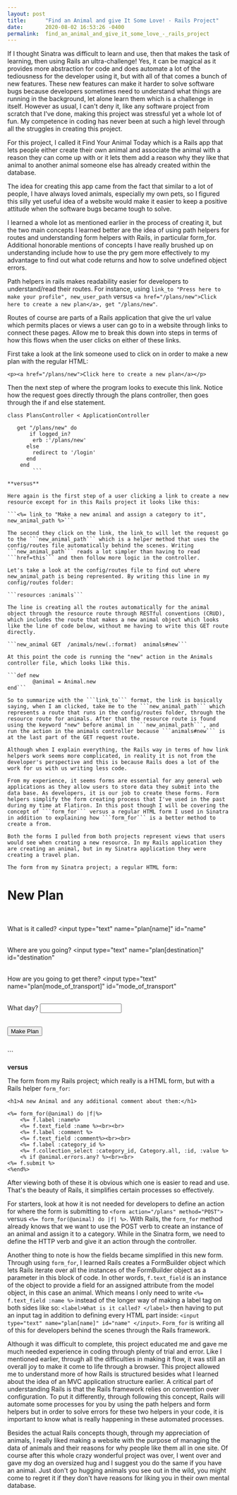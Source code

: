 ```yaml
---
layout: post
title:      "Find an Animal and give It Some Love! - Rails Project"
date:       2020-08-02 16:53:26 -0400
permalink:  find_an_animal_and_give_it_some_love_-_rails_project
---
```


If I thought Sinatra was difficult to learn and use, then that makes the task of learning, then using Rails an ultra-challenge! Yes, it can be magical as it provides more abstraction for code and does automate a lot of the tediousness for the developer using it, but with all of that comes a bunch of new features. These new features can make it harder to solve software bugs because developers sometimes need to understand what things are running in the background, let alone learn them which is a challenge in itself. However as usual, I can't deny it, like any software project from scratch that I've done, making this project was stressful yet a whole lot of fun. My competence in coding has never been at such a high level through all the struggles in creating this project.

For this project, I called it Find Your Animal Today which is a Rails app that lets people either create their own animal and associate the animal with a reason they can come up with or it lets them add a reason why they like that animal to another animal someone else has already created within the database.

The idea for creating this app came from the fact that similar to a lot of people, I have always loved animals, especially my own pets, so I figured this silly yet useful idea of a website would make it easier to keep a positive attitude when the software bugs became tough to solve.

I learned a whole lot as mentioned earlier in the process of creating it, but the two main concepts I learned better are the idea of using path helpers for routes and understanding form helpers with Rails, in particular form_for. Additional honorable mentions of concepts I have really brushed up on understanding include how to use the pry gem more effectively to my advantage to find out what code returns and how to solve undefined object errors.

Path helpers in rails makes readability easier for developers to understand/read their routes. For instance, using ```link_to "Press here to make your profile", new_user_path``` versus ```<a href="/plans/new">Click here to create a new plan</a>, get "/plans/new"```.

Routes of course are parts of a Rails application that give the url value which permits places or views a user can go to in a website through links to connect these pages. Allow me to break this down into steps in terms of how this flows when the user clicks on either of these links.

First take a look at the link someone used to click on in order to make a new plan with the regular HTML:

```<p><a href="/plans/new">Click here to create a new plan</a></p>```

Then the next step of where the program looks to execute this link. Notice how the request goes directly through the plans controller, then goes through the if and else statement.

```
class PlansController < ApplicationController

   get "/plans/new" do
       if logged_in?
        erb :'/plans/new'
      else
        redirect to '/login' 
      end
    end
		```

**versus**

Here again is the first step of a user clicking a link to create a new resource except for in this Rails project it looks like this:

```<%= link_to "Make a new animal and assign a category to it", new_animal_path %>```

The second they click on the link, the link_to will let the request go to the ```new_animal_path``` which is a helper method that uses the config/routes file automatically behind the scenes. Writing ```new_animal_path``` reads a lot simpler than having to read ```href=this``` and then follow more logic in the controller.

Let's take a look at the config/routes file to find out where new_animal_path is being represented. By writing this line in my config/routes folder:

```resources :animals```

The line is creating all the routes automatically for the animal object through the resource route through RESTful conventions (CRUD), which includes the route that makes a new animal object which looks like the line of code below, without me having to write this GET route directly.

```new_animal GET  /animals/new(.:format)  animals#new```

At this point the code is running the "new" action in the Animals controller file, which looks like this.

```def new
        @animal = Animal.new
end```

So to summarize with the ```link_to``` format, the link is basically saying, when I am clicked, take me to the ```new_animal_path``` which represents a route that runs in the config/routes folder, through the resource route for animals. After that the resource route is found using the keyword "new" before animal in ```new_animal_path```, and run the action in the animals controller because ```animals#new``` is at the last part of the GET request route.

Although when I explain everything, the Rails way in terms of how link helpers work seems more complicated, in reality it is not from the developer's perspective and this is because Rails does a lot of the work for us with us writing less code.

From my experience, it seems forms are essential for any general web applications as they allow users to store data they submit into the data base. As developers, it is our job to create these forms. Form helpers simplify the form creating process that I've used in the past during my time at Flatiron. In this post though I will be covering the concept of ```form_for``` versus a regular HTML form I used in Sinatra in addition to explaining how ```form_for``` is a better method to create a from.

Both the forms I pulled from both projects represent views that users would see when creating a new resource. In my Rails application they are creating an animal, but in my Sinatra application they were creating a travel plan.

The form from my Sinatra project; a regular HTML form:

```
<form action="/plans" method="POST">

<h1>New Plan</h1><br>

<label>What is it called? </label>
<input type="text" name="plan[name]" id="name" </input>
<br><br>

<label>Where are you going? </label>
<input type="text" name="plan[destination]" id="destination" </input>
<br><br>

<label>How are you going to get there? </label>
<input type="text" name="plan[mode_of_transport]" id="mode_of_transport" </input>
<br><br>

<label>What day? </label>
<input type="text" name="plan[date]" id="date" ></input>
<br><br>

<input type="submit" value="Make Plan">
</form><br>
```

**versus**

The form from my Rails project; which really is a HTML form, but with a Rails helper ```form_for```:

```
<h1>A new Animal and any additional comment about them:</h1>

<%= form_for(@animal) do |f|%>
    <%= f.label :name%>
    <%= f.text_field :name %><br><br>
    <%= f.label :comment %>
    <%= f.text_field :comment%><br><br>
    <%= f.label :category_id %>
    <%= f.collection_select :category_id, Category.all, :id, :value %>
    <% if @animal.errors.any? %><br><br>
<%= f.submit %>
<%end%>
```

After viewing both of these it is obvious which one is easier to read and use. That's the beauty of Rails, it simplifies certain processes so effectively.

For starters, look at how it is not needed for developers to define an action for where the form is submitting to ```<form action="/plans" method="POST">``` versus ```<%= form_for(@animal) do |f| %>```. With Rails, the ```form_for``` method already knows that we want to use the POST verb to create an instance of an animal and assign it to a category. While in the Sinatra form, we need to define the HTTP verb and give it an action through the controller.

Another thing to note is how the fields became simplified in this new form. Through using ```form_for```, I learned Rails creates a FormBuilder object which lets Rails iterate over all the instances of the FormBuilder object as a parameter in this block of code. In other words, ```f.text_field``` is an instance of the object to provide a field for an assigned attribute from the model object, in this case an animal. Which means I only need to write ```<%= f.text_field :name %>``` instead of the longer way of making a label tag on both sides like so: ```<label>What is it called? </label>``` then having to put an input tag in addition to defining every HTML part inside: ```<input type="text" name="plan[name]" id="name" </input>```. ```Form_for``` is writing all of this for developers behind the scenes through the Rails framework.

Although it was difficult to complete, this project educated me and gave me much needed experience in coding through plenty of trial and error. Like I mentioned earlier, through all the difficulties in making it flow, it was still an overall joy to make it come to life through a browser. This project allowed me to understand more of how Rails is structured besides what I learned about the idea of an MVC application structure earlier. A critical part of understanding Rails is that the Rails framework relies on convention over configuration. To put it differently, through following this concept, Rails will automate some processes for you by using the path helpers and form helpers but in order to solve errors for these two helpers in your code, it is important to know what is really happening in these automated processes.

Besides the actual Rails concepts though, through my appreciation of animals, I really liked making a website with the purpose of managing the data of animals and their reasons for why people like them all in one site. Of course after this whole crazy wonderful project was over, I went over and gave my dog an oversized hug and I suggest you do the same if you have an animal. Just don't go hugging animals you see out in the wild, you might come to regret it if they don't have reasons for liking you in their own mental database.

